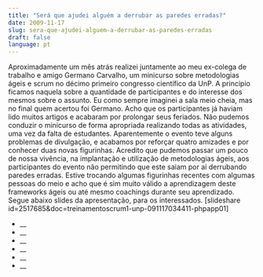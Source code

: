 ```yaml
---
title: "Será que ajudei alguém a derrubar as paredes erradas?"
date: 2009-11-17
slug: sera-que-ajudei-alguem-a-derrubar-as-paredes-erradas
draft: false
language: pt
---
```


Aproximadamente um mês atrás realizei juntamente ao meu ex-colega de trabalho e amigo Germano Carvalho, um minicurso sobre metodologias ágeis e scrum no décimo primeiro congresso científico da UnP. A principio ficamos naquela sobre a quantidade de participantes e do interesse dos mesmos sobre o assunto. Eu como sempre imaginei a sala meio cheia, mas no final quem acertou foi Germano. Acho que os participantes já haviam lido muitos artigos e acabaram por prolongar seus feriados.
Não pudemos conduzir o minicurso de forma apropriada realizando todas as atividades, uma vez da falta de estudantes. Aparentemente o evento teve alguns problemas de divulgação, e acabamos por reforçar quatro amizades e por conhecer duas novas figurinhas.
Acredito que pudemos passar um pouco de nossa vivência, na implantação e utilização de metodologias ágeis, aos participantes do evento não permitindo que este saiam por aí derrubando paredes erradas.
Estive trocando algumas figurinhas recentes com algumas pessoas do meio e acho que é sim muito válido a aprendizagem deste frameworks ágeis ou até mesmo coachings durante seu aprendizado.
Segue abaixo slides da apresentação, para os interessados.
[slideshare id=2517685&doc=treinamentoscrum1-unp-091117034411-phpapp01]
- __
- __
- __
- __
- __
- __